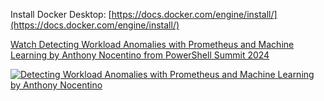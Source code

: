 Install Docker Desktop: [https://docs.docker.com/engine/install/](https://docs.docker.com/engine/install/)

[Watch Detecting Workload Anomalies with Prometheus and Machine Learning by Anthony Nocentino from PowerShell Summit 2024](https://www.youtube.com/watch?v=AleqE33JTgU)

[![Detecting Workload Anomalies with Prometheus and Machine Learning by Anthony Nocentino](https://img.youtube.com/vi/AleqE33JTgU/0.jpg)](https://www.youtube.com/watch?v=AleqE33JTgU "Detecting Workload Anomalies with Prometheus and Machine Learning by Anthony Nocentino")

